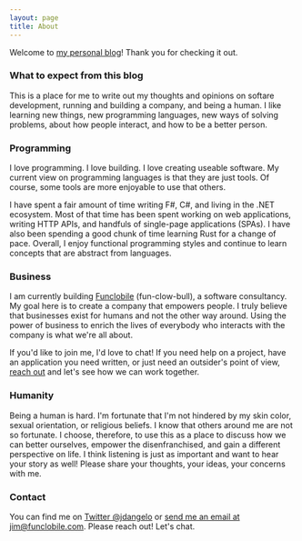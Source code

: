 ```yaml
---
layout: page
title: About
---
```


Welcome to [my personal blog](http://blog.thegeeko.com)! Thank you for checking it out.

### What to expect from this blog

This is a place for me to write out my thoughts and opinions on softare development,
running and building a company, and being a human. I like learning new things, new
programming languages, new ways of solving problems, about how people interact,
and how to be a better person.

### Programming

I love programming. I love building. I love creating useable software. My current view
on programming languages is that they are just tools. Of course, some tools are more
enjoyable to use that others.

I have spent a fair amount of time writing F#, C#, and living in the .NET ecosystem.
Most of that time has been spent working on web applications, writing HTTP APIs,
and handfuls of single-page applications (SPAs). I have also been spending a good
chunk of time learning Rust for a change of pace. Overall, I enjoy functional programming
styles and continue to learn concepts that are abstract from languages.

### Business

I am currently building [Funclobile](http://www.funclobile.com) (fun-clow-bull), a software consultancy.
My goal here is to create a company that empowers people. I truly believe that businesses exist for
humans and not the other way around. Using the power of business to enrich the lives of everybody
who interacts with the company is what we're all about.

If you'd like to join me, I'd love to chat! If you need help on a project, have an application you need written,
or just need an outsider's point of view, [reach out](mailto:jim@funclobile.com) and let's see how we
can work together.

### Humanity

Being a human is hard. I'm fortunate that I'm not hindered by my skin color, sexual orientation, or
religious beliefs. I know that others around me are not so fortunate. I choose, therefore, to use
this as a place to discuss how we can better ourselves, empower the disenfranchised, and gain a
different perspective on life. I think listening is just as important and want to hear your story as
well! Please share your thoughts, your ideas, your concerns with me.

### Contact

You can find me on [Twitter @jdangelo](https://twitter.com/jjvdangelo) or
[send me an email at jim@funclobile.com](mailto:jim@funclobile.com). Please reach out! Let's chat.